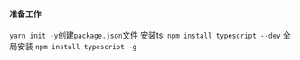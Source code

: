 #### 准备工作
`yarn init -y`创建`package.json`文件
安装ts:
`npm install typescript --dev`
全局安装
`npm install typescript -g`
